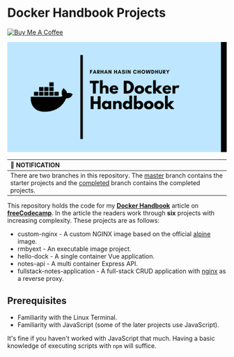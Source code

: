 # Docker Handbook Projects

<a href="https://www.buymeacoffee.com/farhanhasin" target="_blank"><img src="https://cdn.buymeacoffee.com/buttons/default-orange.png" alt="Buy Me A Coffee" height="50" width="auto"></a>

![...](./docker-handbook-github.png)

| :bell: NOTIFICATION |
|:--------------------|
| There are two branches in this repository. The [master](https://github.com/fhsinchy/docker-handbook-projects/tree/master/) branch contains the starter projects and the [completed](https://github.com/fhsinchy/docker-handbook-projects/tree/completed/) branch contains the completed projects. |

This repository holds the code for my [__Docker Handbook__](https://www.freecodecamp.org/news/the-docker-handbook/) article on [__freeCodecamp__](https://freecodecamp.org). In the article the readers work through __six__ projects with increasing complexity. These projects are as follows:

- custom-nginx - A custom NGINX image based on the official [alpine](https://hub.docker.com/_/alpine/) image.
- rmbyext - An executable image project.
- hello-dock - A single container Vue application.
- notes-api - A multi container Express API.
- fullstack-notes-application - A full-stack CRUD application with [nginx](https://hub.docker.com/_/nginx/) as a reverse proxy.

## Prerequisites

- Familiarity with the Linux Terminal.
- Familiarity with JavaScript (some of the later projects use JavaScript).

It's fine if you haven't worked with JavaScript that much. Having a basic knowledge of executing scripts with `npm` will suffice.
